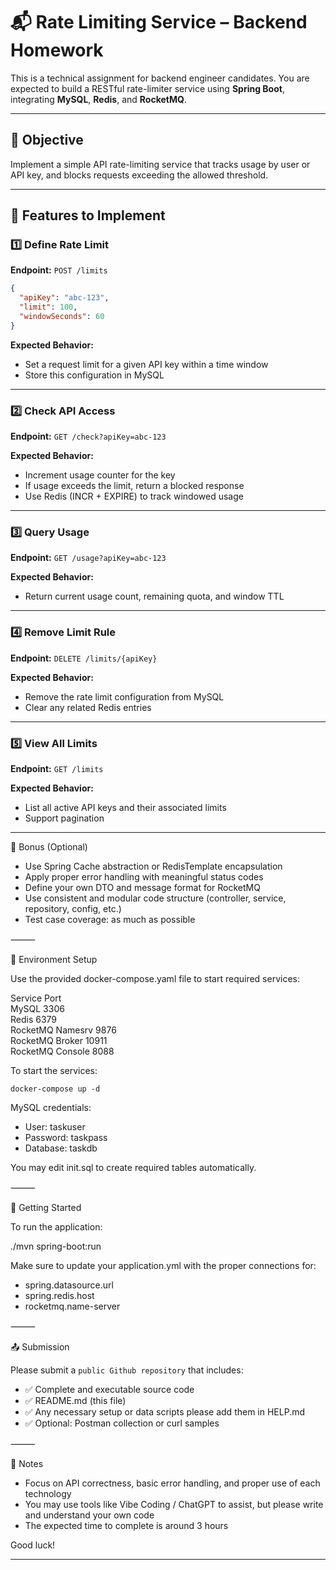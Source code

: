 # 📬 Rate Limiting Service – Backend Homework

This is a technical assignment for backend engineer candidates. You are expected to build a RESTful rate-limiter service using **Spring Boot**, integrating **MySQL**, **Redis**, and **RocketMQ**.


---

## 🎯 Objective

Implement a simple API rate-limiting service that tracks usage by user or API key, and blocks requests exceeding the allowed threshold.

---

## 🔧 Features to Implement

### 1️⃣ Define Rate Limit

**Endpoint:** `POST /limits`

```json
{
  "apiKey": "abc-123",
  "limit": 100,
  "windowSeconds": 60
}
```

**Expected Behavior:**
- Set a request limit for a given API key within a time window
- Store this configuration in MySQL

---

### 2️⃣ Check API Access

**Endpoint:** `GET /check?apiKey=abc-123`

**Expected Behavior:**
- Increment usage counter for the key
- If usage exceeds the limit, return a blocked response
- Use Redis (INCR + EXPIRE) to track windowed usage

---

### 3️⃣ Query Usage

**Endpoint:** `GET /usage?apiKey=abc-123`

**Expected Behavior:**
- Return current usage count, remaining quota, and window TTL

---

### 4️⃣ Remove Limit Rule

**Endpoint:** `DELETE /limits/{apiKey}`

**Expected Behavior:**
- Remove the rate limit configuration from MySQL
- Clear any related Redis entries

---

### 5️⃣ View All Limits

**Endpoint:** `GET /limits`

**Expected Behavior:**
- List all active API keys and their associated limits
- Support pagination

---

🧪 Bonus (Optional)
- Use Spring Cache abstraction or RedisTemplate encapsulation
- Apply proper error handling with meaningful status codes
- Define your own DTO and message format for RocketMQ
- Use consistent and modular code structure (controller, service, repository, config, etc.)
- Test case coverage: as much as possible

⸻

🐳 Environment Setup

Use the provided docker-compose.yaml file to start required services:

Service	Port  
MySQL	3306  
Redis	6379  
RocketMQ Namesrv	9876  
RocketMQ Broker	10911  
RocketMQ Console	8088  

To start the services:

```commandline
docker-compose up -d
```

MySQL credentials:
- User: taskuser
- Password: taskpass
- Database: taskdb

You may edit init.sql to create required tables automatically.

⸻

🚀 Getting Started

To run the application:

./mvn spring-boot:run

Make sure to update your application.yml with the proper connections for:
- spring.datasource.url
- spring.redis.host
- rocketmq.name-server

⸻

📤 Submission

Please submit a `public Github repository` that includes:
- ✅ Complete and executable source code
- ✅ README.md (this file)
- ✅ Any necessary setup or data scripts please add them in HELP.md
- ✅ Optional: Postman collection or curl samples  

⸻

📌 Notes
- Focus on API correctness, basic error handling, and proper use of each technology
- You may use tools like Vibe Coding / ChatGPT to assist, but please write and understand your own code
- The expected time to complete is around 3 hours

Good luck!

---
